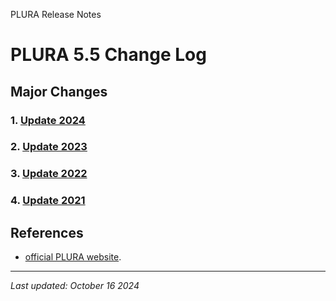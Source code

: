 PLURA Release Notes

# PLURA 5.5 Change Log

## Major Changes

### 1. [Update 2024](https://github.com/qubitsec/plura/blob/main/update/v5.5/ko-2024.md)

### 2. [Update 2023](https://github.com/qubitsec/plura/blob/main/update/v5.5/ko-2023.md)

### 3. [Update 2022](https://github.com/qubitsec/plura/blob/main/update/v5.5/ko-2022.md)

### 4. [Update 2021](https://github.com/qubitsec/plura/blob/main/update/v5.5/ko-2021.md)

## References

- [official PLURA website](https://plura.io/).

---

_Last updated: October 16 2024_
